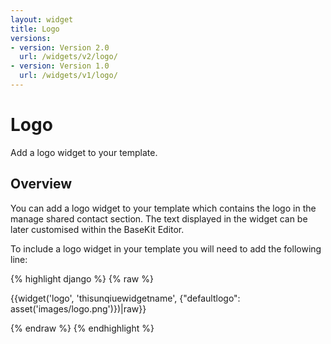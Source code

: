 ```yaml
---
layout: widget
title: Logo
versions:
- version: Version 2.0
  url: /widgets/v2/logo/
- version: Version 1.0
  url: /widgets/v1/logo/
---
```


# Logo

Add a logo widget to your template.

## Overview

You can add a logo widget to your template which contains the logo in the manage shared contact section. The text displayed in the widget can be later customised within the BaseKit Editor.

To include a logo widget in your template you will need to add the following line:

{% highlight django %}
{% raw %}

  {{widget('logo', 'thisunqiuewidgetname', {"defaultlogo": asset('images/logo.png')})|raw}}

{% endraw %}
{% endhighlight %}
